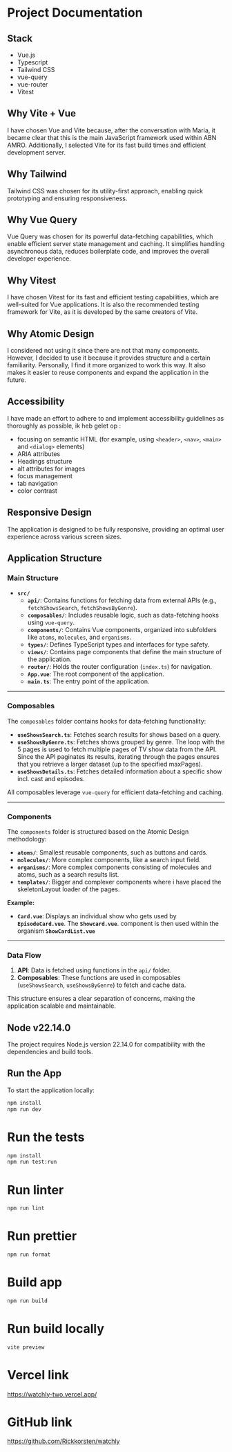# Project Documentation

## Stack

- Vue.js
- Typescript
- Tailwind CSS
- vue-query
- vue-router
- Vitest

## Why Vite + Vue

I have chosen Vue and Vite because, after the conversation with Maria, it became clear that this is the main JavaScript framework used within ABN AMRO. Additionally, I selected Vite for its fast build times and efficient development server.

## Why Tailwind

Tailwind CSS was chosen for its utility-first approach, enabling quick prototyping and ensuring responsiveness.

## Why Vue Query

Vue Query was chosen for its powerful data-fetching capabilities, which enable efficient server state management and caching. It simplifies handling asynchronous data, reduces boilerplate code, and improves the overall developer experience.

## Why Vitest

I have chosen Vitest for its fast and efficient testing capabilities, which are well-suited for Vue applications. It is also the recommended testing framework for Vite, as it is developed by the same creators of Vite.

## Why Atomic Design

I considered not using it since there are not that many components. However, I decided to use it because it provides structure and a certain familiarity. Personally, I find it more organized to work this way. It also makes it easier to reuse components and expand the application in the future.

## Accessibility

I have made an effort to adhere to and implement accessibility guidelines as thoroughly as possible, ik heb gelet op :

- focusing on semantic HTML (for example, using `<header>`, `<nav>`, `<main>` and `<dialog>` elements)
- ARIA attributes
- Headings structure
- alt attributes for images
- focus management
- tab navigation
- color contrast

## Responsive Design

The application is designed to be fully responsive, providing an optimal user experience across various screen sizes.

## Application Structure

### **Main Structure**

- **`src/`**
  - **`api/`**: Contains functions for fetching data from external APIs (e.g., `fetchShowsSearch`, `fetchShowsByGenre`).
  - **`composables/`**: Includes reusable logic, such as data-fetching hooks using `vue-query`.
  - **`components/`**: Contains Vue components, organized into subfolders like `atoms`, `molecules`, and `organisms`.
  - **`types/`**: Defines TypeScript types and interfaces for type safety.
  - **`views/`**: Contains page components that define the main structure of the application.
  - **`router/`**: Holds the router configuration (`index.ts`) for navigation.
  - **`App.vue`**: The root component of the application.
  - **`main.ts`**: The entry point of the application.

---

### **Composables**

The `composables` folder contains hooks for data-fetching functionality:

- **`useShowsSearch.ts`**: Fetches search results for shows based on a query.
- **`useShowsByGenre.ts`**: Fetches shows grouped by genre. The loop with the 5 pages is used to fetch multiple pages of TV show data from the API. Since the API paginates its results, iterating through the pages ensures that you retrieve a larger dataset (up to the specified maxPages).
- **`useShowsDetails.ts`**: Fetches detailed information about a specific show incl. cast and episodes.

All composables leverage `vue-query` for efficient data-fetching and caching.

---

### **Components**

The `components` folder is structured based on the Atomic Design methodology:

- **`atoms/`**: Smallest reusable components, such as buttons and cards.
- **`molecules/`**: More complex components, like a search input field.
- **`organisms/`**: More complex components consisting of molecules and atoms, such as a search results list.
- **`templates/`**: Bigger and complexer components where i have placed the skeletonLayout loader of the pages.

**Example:**

- **`Card.vue`**: Displays an individual show who gets used by **`EpisodeCard.vue`**. The **`Showcard.vue`**. component is then used within the organism **`ShowCardList.vue`**

---

### **Data Flow**

1. **API**: Data is fetched using functions in the `api/` folder.
2. **Composables**: These functions are used in composables (`useShowsSearch`, `useShowsByGenre`) to fetch and cache data.

This structure ensures a clear separation of concerns, making the application scalable and maintainable.

## Node v22.14.0

The project requires Node.js version 22.14.0 for compatibility with the dependencies and build tools.

## Run the App

To start the application locally:

```bash
npm install
npm run dev
```

# Run the tests

```bash
npm install
npm run test:run
```

# Run linter

```bash
npm run lint
```

# Run prettier

```bash
npm run format
```

# Build app

```bash
npm run build
```

# Run build locally

```bash
vite preview
```

# Vercel link

https://watchly-two.vercel.app/

# GitHub link

https://github.com/Rickkorsten/watchly
